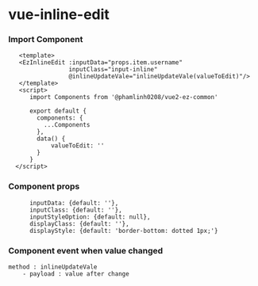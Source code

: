 # vue-inline-edit


### Import Component 
```
   <template>
   <EzInlineEdit :inputData="props.item.username"
                 inputClass="input-inline"
                 @inlineUpdateVale="inlineUpdateVale(valueToEdit)"/>
   </template>
   <script>
      import Components from '@phamlinh0208/vue2-ez-common'
    
      export default {
        components: {
          ...Components
        },
        data() {
            valueToEdit: ''
        }
      }
  </script>
```
 

### Component props

```
      inputData: {default: ''},
      inputClass: {default: ''},
      inputStyleOption: {default: null},
      displayClass: {default: ''},
      displayStyle: {default: 'border-bottom: dotted 1px;'}
```
### Component event when value changed
```
method : inlineUpdateVale
    - payload : value after change
```